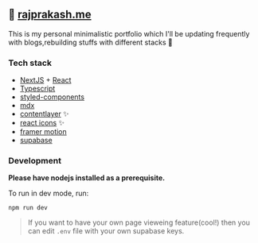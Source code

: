 ## 🐇 [rajprakash.me](https://rajprakash.me) 

This is my personal minimalistic portfolio which I'll be updating frequently with blogs,rebuilding stuffs with different stacks 👻 
### Tech stack
- [NextJS](https://nextjs.org/docs) + [React]((https://react.dev/))
- [Typescript](https://www.typescriptlang.org/docs/)
- [styled-components](https://styled-components.com/)
- [mdx](https://mdxjs.com/)
- [contentlayer](https://contentlayer.dev/) ✨
- [react icons](https://react-icons.github.io/react-icons/) ✨
- [framer motion](https://www.framer.com/motion/)
- [supabase](https://supabase.com/)

### Development

<b>Please have nodejs installed as a prerequisite.</b>

To run in dev mode, run:

```
npm run dev
```

> If you want to have your own page vieweing feature(cool!) then you can edit `.env` file with your own supabase keys.